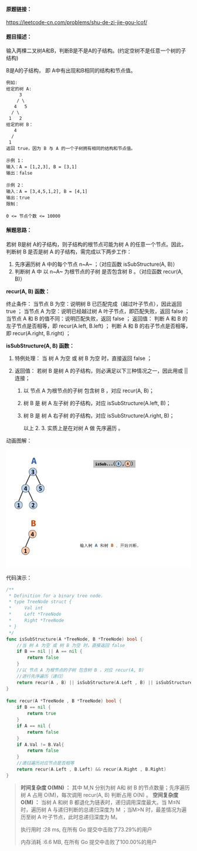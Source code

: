 #### 原题链接：

https://leetcode-cn.com/problems/shu-de-zi-jie-gou-lcof/



#### 题目描述：

输入两棵二叉树A和B，判断B是不是A的子结构。(约定空树不是任意一个树的子结构)

B是A的子结构， 即 A中有出现和B相同的结构和节点值。

```
例如:
给定的树 A:
     3
    / \
   4   5
  / \
 1   2
给定的树 B：
   4 
  /
 1
返回 true，因为 B 与 A 的一个子树拥有相同的结构和节点值。

示例 1：
输入：A = [1,2,3], B = [3,1]
输出：false

示例 2：
输入：A = [3,4,5,1,2], B = [4,1]
输出：true
限制：

0 <= 节点个数 <= 10000
```



#### 解题思路：

若树 B是树 A的子结构，则子结构的根节点可能为树 A 的任意一个节点。因此，判断树 B 是否是树 A 的子结构，需完成以下两步工作：

1. 先序遍历树 A 中的每个节点 n~A~ ；（对应函数 isSubStructure(A, B)）
2. 判断树 A 中 以 n~A~  为根节点的子树 是否包含树 B 。（对应函数 recur(A, B)）

**recur(A, B) 函数：**

终止条件：
当节点 B 为空：说明树 B 已匹配完成（越过叶子节点），因此返回 true ；
当节点 A 为空：说明已经越过树 A 叶子节点，即匹配失败，返回 false ；
当节点 A 和 B 的值不同：说明匹配失败，返回 false ；
返回值：
判断 A 和 B 的左子节点是否相等，即 recur(A.left, B.left) ；
判断 A 和 B 的右子节点是否相等，即 recur(A.right, B.right) ；

**isSubStructure(A, B) 函数：**

1. 特例处理： 当 树 A 为空 或 树 B 为空 时，直接返回 false ；

2. 返回值： 若树 B 是树 A 的子结构，则必满足以下三种情况之一，因此用或 || 连接；

   1. 以 节点 A 为根节点的子树 包含树 B ，对应 recur(A, B)；

   2. 树 B 是 树 A 左子树 的子结构，对应 isSubStructure(A.left, B)；

   3. 树 B 是 树 A 右子树 的子结构，对应 isSubStructure(A.right, B)；

      以上 2. 3. 实质上是在对树 A 做 先序遍历 。

动画图解：

![offer26](image/offer26.gif)

代码演示：

```go
/**
 * Definition for a binary tree node.
 * type TreeNode struct {
 *     Val int
 *     Left *TreeNode
 *     Right *TreeNode
 * }
 */
func isSubStructure(A *TreeNode, B *TreeNode) bool {
    //当 树 A 为空 或 树 B 为空 时，直接返回 false 
    if B == nil || A == nil {
        return false
    }
    //以 节点 A 为根节点的子树 包含树 B ，对应 recur(A, B)
    //进行先序遍历（递归）
    return recur(A , B) || isSubStructure(A.Left , B) || isSubStructure(A.Right , B)
}

func recur(A *TreeNode , B *TreeNode) bool {
    if B == nil {
        return true
    }
    if A == nil {
        return false
    }
    if A.Val != B.Val{
        return false
    }
    //递归遍历对应节点是否相等
    return recur(A.Left , B.Left) && recur(A.Right , B.Right)
}
```

> **时间复杂度 O(MN) ：** 其中 M,N 分别为树 A和 树 B 的节点数量；先序遍历树 A 占用 O(M)，每次调用 recur(A, B) 判断占用 O(N) 。
> **空间复杂度 O(M) ：** 当树 A 和树 B 都退化为链表时，递归调用深度最大。当 M≤N 时，遍历树 A 与递归判断的总递归深度为 M ；当M>N 时，最差情况为遍历至树 A 叶子节点，此时总递归深度为 M。
>
> 执行用时 :28 ms, 在所有 Go 提交中击败了73.29%的用户
>
> 内存消耗 :6.6 MB, 在所有 Go 提交中击败了100.00%的用户